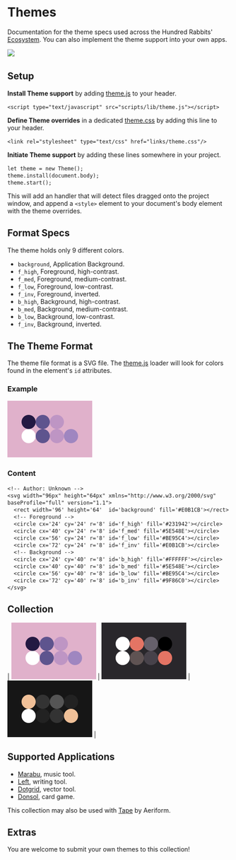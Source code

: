 # Themes

Documentation for the theme specs used across the Hundred Rabbits' [Ecosystem](https://github.com/hundredrabbits). You can also implement the theme support into your own apps.

<img src='https://raw.githubusercontent.com/hundredrabbits/Themes/master/PREVIEW.jpg' width='600'/>

## Setup

**Install Theme support** by adding [theme.js](https://github.com/hundredrabbits/Dotgrid/blob/master/desktop/sources/scripts/lib/theme.js) to your header. 

```
<script type="text/javascript" src="scripts/lib/theme.js"></script>
```

**Define Theme overrides** in a dedicated [theme.css](https://github.com/hundredrabbits/Dotgrid/blob/master/desktop/sources/links/theme.css) by adding this line to your header.

```
<link rel="stylesheet" type="text/css" href="links/theme.css"/>
```

**Initiate Theme support** by adding these lines somewhere in your project.

```
let theme = new Theme();
theme.install(document.body);
theme.start();
```

This will add an handler that will detect files dragged onto the project window, and append a `<style>` element to your document's body element with the theme overrides.

## Format Specs

The theme holds only 9 different colors.

- `background`, Application Background.
- `f_high`, Foreground, high-contrast.
- `f_med`, Foreground, medium-contrast.
- `f_low`, Foreground, low-contrast.
- `f_inv`, Foreground, inverted.
- `b_high`, Background, high-contrast.
- `b_med`, Background, medium-contrast.
- `b_low`, Background, low-contrast.
- `f_inv`, Background, inverted.

## The Theme Format

The theme file format is a SVG file. The [theme.js](https://github.com/hundredrabbits/Dotgrid/blob/master/desktop/sources/scripts/lib/theme.js) loader will look for colors found in the element's `id` attributes.

### Example

![mahou](themes/mahou.svg)

### Content

```
<!-- Author: Unknown -->
<svg width="96px" height="64px" xmlns="http://www.w3.org/2000/svg" baseProfile="full" version="1.1">
  <rect width='96' height='64'  id='background' fill='#E0B1CB'></rect>
  <!-- Foreground -->
  <circle cx='24' cy='24' r='8' id='f_high' fill='#231942'></circle>
  <circle cx='40' cy='24' r='8' id='f_med' fill='#5E548E'></circle>
  <circle cx='56' cy='24' r='8' id='f_low' fill='#BE95C4'></circle>
  <circle cx='72' cy='24' r='8' id='f_inv' fill='#E0B1CB'></circle>
  <!-- Background -->
  <circle cx='24' cy='40' r='8' id='b_high' fill='#FFFFFF'></circle>
  <circle cx='40' cy='40' r='8' id='b_med' fill='#5E548E'></circle>
  <circle cx='56' cy='40' r='8' id='b_low' fill='#BE95C4'></circle>
  <circle cx='72' cy='40' r='8' id='b_inv' fill='#9F86C0'></circle>
</svg>
```

## Collection

| ![mahou](themes/mahou.svg) | ![apollo](themes/apollo.svg) | ![lotus](themes/lotus.svg) |

## Supported Applications

- [Marabu](https://github.com/hundredrabbits/Marabu), music tool.
- [Left](https://github.com/hundredrabbits/Left), writing tool.
- [Dotgrid](https://github.com/hundredrabbits/Dotgrid), vector tool.
- [Donsol](https://github.com/hundredrabbits/Donsol), card game.

This collection may also be used with
[Tape](https://aeriform.itch.io/tape) by Aeriform.

## Extras

You are welcome to submit your own themes to this collection!

